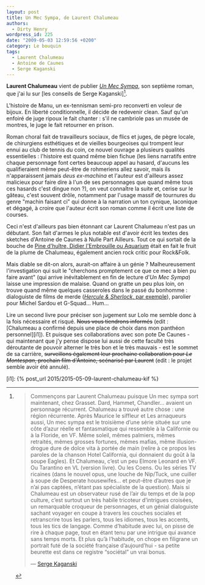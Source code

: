 ```yaml
---
layout: post
title: Un Mec Sympa, de Laurent Chalumeau
authors:
  - Dirty Henry
wordpress_id: 225
date: "2009-05-03 12:59:56 +0200"
category: Le bouquin
tags:
  - Laurent Chalumeau
  - Antoine de Caunes
  - Serge Kaganski
---
```


**Laurent Chalumeau** vient de publier [_Un Mec Sympa_][4], son septième roman,
que j'ai lu sur [les conseils de Serge Kaganski][^1].

L'histoire de Manu, un ex-tennisman semi-pro reconverti en voleur de bijoux. En
liberté conditionnelle, il décide de redevenir clean. Sauf qu'un enfoiré de juge
ripoux le fait chanter : s'il ne cambriole pas un musée de montres, le juge le
fait retourner en prison.

Roman choral fait de travailleurs sociaux, de flics et juges, de pègre locale,
de chirurgiens esthétiques et de vieilles bourgeoises qui trompent leur ennui au
club de tennis du coin, ce nouvel ouvrage a plusieurs qualités essentielles :
l'histoire est quand même bien fichue (les liens narratifs entre chaque
personnage font certes beaucoup appel au hasard, d'aucuns les qualifieraient
même peut-être de rohmeriens allez savoir, mais ils n'apparaissent jamais _deus
ex-machina_ et l'auteur est d'ailleurs assez malicieux pour faire dire à l'un de
ses personnages que quand même tous ces hasards c'est dingue non ?), on veut
connaître la suite et, cerise sur le gâteau, c'est souvent drôle, notamment par
l'usage massif de tournures du genre "machin faisant ci" qui donne à la
narration un ton cynique, laconique et dégagé, à croire que l'auteur écrit son
roman comme il écrit une liste de courses.

Ceci n'est d'ailleurs pas bien étonnant car Laurent Chalumeau n'est pas un
débutant. Son fait d'armes le plus notable est d'avoir écrit les textes des
sketches d'Antoine de Caunes à Nulle Part Ailleurs. Tout ce qui sortait de la
bouche de [Pine d'huître, Didier l'Embrouille ou Aquarium][1] était en fait le
fruit de la plume de Chalumeau, également ancien rock critic pour Rock&Folk.

Mais diable se dit-on alors, aurait-on affaire à un génie ? Malheureusement
l'investigation qui suit le "cherchons promptement ce que ce mec a bien pu faire
avant" (qui arrive inévitablement en fin de lecture d'_Un Mec Sympa_) laisse une
impression de malaise. Quand on gratte un peu plus loin, on trouve quand même
quelques casseroles dans le passé du bonhomme : dialoguiste de films de merde
([_Hercule & Sherlock_, par exemple][6]), parolier pour Michel Sardou et
G-Squad… Hum…

Lire un second livre pour préciser son jugement sur Lolo me semble donc à la
fois nécessaire et risqué. ~~Nous vous tiendrons informés~~ (edit : [Chalumeau a
confirmé depuis une place de choix dans mon panthéon personnel][i1]). Et puisque
ses collaborations avec son pote De Caunes - qui maintenant que j'y pense
dispose lui aussi de cette faculté très déroutante de pouvoir alterner le très
bon et le très mauvais - est le sommet de sa carrière, ~~surveillons également
leur prochaine collaboration pour _Le Montespan_, prochain film d'Antoine,
scénarisé par Laurent~~ (edit : le projet semble avoir été annulé).

[^1]:
    > Commençons par Laurent Chalumeau puisque Un mec sympa sort maintenant,
    > chez Grasset. Dard, Hammet, Chandler… avaient un personnage récurrent.
    > Chalumeau a trouvé autre chose : une région récurrente. Après Maurice le
    > siffleur et Les arnaqueurs aussi, Un mec sympa est le troisième d’une
    > série située sur une côte d’azur réelle et fantasmatique qui ressemble à
    > la Californie ou à la Floride, en VF. Même soleil, mêmes palmiers, mêmes
    > retraités, mêmes grosses fortunes, mêmes mafias, même illusion-drogue dure
    > de dolce vita à portée de main (relire à ce propos les paroles de la
    > chanson Hotel California, qui donnaient du goût à la soupe Eagles). Et
    > Chalumeau, c’est un peu Elmore Leonard en VF. Ou Tarantino en VL (version
    > livre). Ou les Coens. Ou les séries TV ricaines (dans le nouvel opus, une
    > louche de Nip/Tuck, une cuiller à soupe de Desperate housewifes… et
    > peut-être d’autres que je n’ai pas captées, n’étant pas spécialiste de la
    > question). Mais si Chalumeau est un observateur rusé de l’air du temps et
    > de la pop culture, c’est surtout un très habile tricoteur d’intrigues
    > croisées, un remarquable croqueur de personnages, et un génial dialoguiste
    > sachant voyager en coupe à travers les couches sociales et retranscrire
    > tous les parlers, tous les idiomes, tous les accents, tous les tics de
    > langage. Comme d’habitude avec lui, on pisse de rire à chaque page, tout
    > en étant tenu par une intrigue qui avance sans temps morts. Et plus qu’à
    > l’habitude, on chope en filigrane un portrait futé de la société française
    > d’aujourd’hui - sa petite beurette est dans ce registre “sociétal” un vrai
    > bonus.
    >
    > — [Serge Kaganski][5]

[1]:
  https://www.google.com/search?q=antoine+de+caunes+personnages+nulle+part+ailleurs
[4]: https://www.babelio.com/livres/Chalumeau-Un-mec-sympa/201085
[5]:
  https://web.archive.org/web/20100627053335/http://blogs.lesinrocks.com/s-kaganski/?p=184
[6]: https://www.imdb.com/name/nm0150079/

[i1]: {% post_url 2015/2015-05-09-laurent-chalumeau-kif %}
